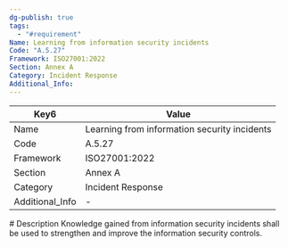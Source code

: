 ```yaml
---
dg-publish: true
tags:
  - "#requirement"
Name: Learning from information security incidents
Code: "A.5.27"
Framework: ISO27001:2022
Section: Annex A
Category: Incident Response
Additional_Info: 
---
```


<div><table class="dataview table-view-table"><thead class="table-view-thead"><tr class="table-view-tr-header"><th class="table-view-th"><span>Key</span><span class="dataview small-text">6</span></th><th class="table-view-th"><span>Value</span></th></tr></thead><tbody class="table-view-tbody"><tr><td><span>Name</span></td><td><span>Learning from information security incidents</span></td></tr><tr><td><span>Code</span></td><td><span>A.5.27</span></td></tr><tr><td><span>Framework</span></td><td><span>ISO27001:2022</span></td></tr><tr><td><span>Section</span></td><td><span>Annex A</span></td></tr><tr><td><span>Category</span></td><td><span>Incident Response</span></td></tr><tr><td><span>Additional_Info</span></td><td><span>-</span></td></tr></tbody></table></div>
# Description
Knowledge gained from information security incidents shall be used to strengthen and improve the information security controls.
